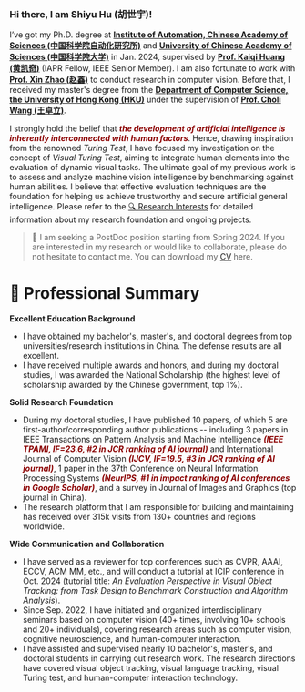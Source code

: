 ### Hi there, I am Shiyu Hu (胡世宇)!

I’ve got my Ph.D. degree at **[Institute of Automation, Chinese Academy of Sciences (中国科学院自动化研究所)](http://english.ia.cas.cn/)** and **[University of Chinese Academy of Sciences (中国科学院大学)](https://english.ucas.ac.cn/)** in Jan. 2024, supervised by **[Prof. Kaiqi Huang (黄凯奇)](https://people.ucas.ac.cn/~huangkaiqi)** (IAPR Fellow, IEEE Senior Member). 
I am also fortunate to work with **[Prof. Xin Zhao (赵鑫)](https://www.xinzhaoai.com/)** to conduct research in computer vision.
Before that, I received my master's degree from the **[Department of Computer Science, the University of Hong Kong (HKU)](https://www.cs.hku.hk/)** under the supervision of **[Prof. Choli Wang (王卓立)](https://www.cs.hku.hk/people/academic-staff/clwang)**.

I strongly hold the belief that ***<font color=DarkRed>the development of artificial intelligence is inherently interconnected with human factors</font>***. Hence, drawing inspiration from the renowned *Turing Test*, I have focused my investigation on the concept of *Visual Turing Test*, aiming to integrate human elements into the evaluation of dynamic visual tasks. The ultimate goal of my previous work is to assess and analyze machine vision intelligence by benchmarking against human abilities. I believe that effective evaluation techniques are the foundation for helping us achieve trustworthy and secure artificial general intelligence. 
Please refer to the [🔍️ Research Interests](https://huuuuusy.github.io//#research-interests) for detailed information about my research foundation and ongoing projects.

> 📣 I am seeking a PostDoc position starting from Spring 2024. If you are interested in my research or would like to collaborate, please do not hesitate to contact me. You can download my [CV](https://huuuuusy.github.io/files/CV-EN.pdf) here.

# 🤖 Professional Summary

**Excellent Education Background**
- I have obtained my bachelor's, master's, and doctoral degrees from top universities/research institutions in China. The defense results are all excellent.
- I have received multiple awards and honors, and during my doctoral studies, I was awarded the National Scholarship (the highest level of scholarship awarded by the Chinese government, top 1%).

**Solid Research Foundation**
- During my doctoral studies, I have published 10 papers, of which 5 are first-author/corresponding author publications -- including 3 papers in IEEE Transactions on Pattern Analysis and Machine Intelligence ***<font color=DarkRed>(IEEE TPAMI, IF=23.6, #2 in JCR ranking of AI journal)</font>*** and International Journal of Computer Vision ***<font color=DarkRed>(IJCV, IF=19.5, #3 in JCR ranking of AI journal)</font>***, 1 paper in the 37th Conference on Neural Information Processing Systems ***<font color=DarkRed>(NeurIPS, #1 in impact ranking of AI conferences in Google Scholar)</font>***, and a survey in Journal of Images and Graphics (top journal in China).
- The research platform that I am responsible for building and maintaining has received over 315k visits from 130+ countries and regions worldwide.

**Wide Communication and Collaboration**
- I have served as a reviewer for top conferences such as CVPR, AAAI, ECCV, ACM MM, etc., and will conduct a tutorial at ICIP conference in Oct. 2024 (tutorial title: *An Evaluation Perspective in Visual Object Tracking: from Task Design to Benchmark Construction and Algorithm Analysis*).
- Since Sep. 2022, I have initiated and organized interdisciplinary seminars based on computer vision (40+ times, involving 10+ schools and 20+ individuals), covering research areas such as computer vision, cognitive neuroscience, and human-computer interaction.
- I have assisted and supervised nearly 10 bachelor's, master's, and doctoral students in carrying out research work. The research directions have covered visual object tracking, visual language tracking, visual Turing test, and human-computer interaction technology.

